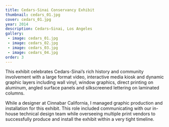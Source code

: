 ```yaml
---
title: Cedars-Sinai Conservancy Exhibit
thumbnail: cedars_01.jpg
cover: cedars_01.jpg
year: 2014
description: Cedars–Sinai, Los Angeles
gallery:
 - image: cedars_01.jpg
 - image: cedars_02.jpg
 - image: cedars_03.jpg
 - image: cedars_04.jpg
order: 3
---
```

This exhibit celebrates Cedars-Sinai’s rich history and community involvement with a large format video, interactive media kiosk and dynamic graphic layers including wall vinyl, window graphics, direct printing on aluminum, angled surface panels and silkscreened lettering on laminated columns. 

While a designer at Cinnabar California, I managed graphic production and installation for this exhibit. This role included communicating with our in-house technical design team while overseeing multiple print vendors to successfully produce and install the exhibit within a very tight timeline. 
